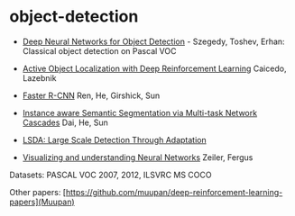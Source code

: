 # object-detection

*    [Deep Neural Networks for Object Detection](http://papers.nips.cc/paper/5207-deep-neural-networks-for-object-detection.pdf) - Szegedy, Toshev, Erhan: Classical object detection on Pascal VOC
*    [Active Object Localization with Deep Reinforcement Learning](http://web.engr.illinois.edu/~slazebni/publications/iccv15_active.pdf) Caicedo, Lazebnik
*    [Faster R-CNN](http://arxiv.org/pdf/1506.01497v3.pdf) Ren, He, Girshick, Sun
*    [Instance aware Semantic Segmentation via Multi-task Network Cascades](http://arxiv.org/pdf/1512.04412.pdf) Dai, He, Sun

*    [LSDA: Large Scale Detection Through Adaptation](http://arxiv.org/pdf/1407.5035v3)

*    [Visualizing and understanding Neural Networks](https://www.cs.nyu.edu/~fergus/papers/zeilerECCV2014.pdf)  Zeiler, Fergus
    

Datasets:
PASCAL VOC 2007, 2012, 
ILSVRC
MS COCO


Other papers:
[https://github.com/muupan/deep-reinforcement-learning-papers](Muupan)
